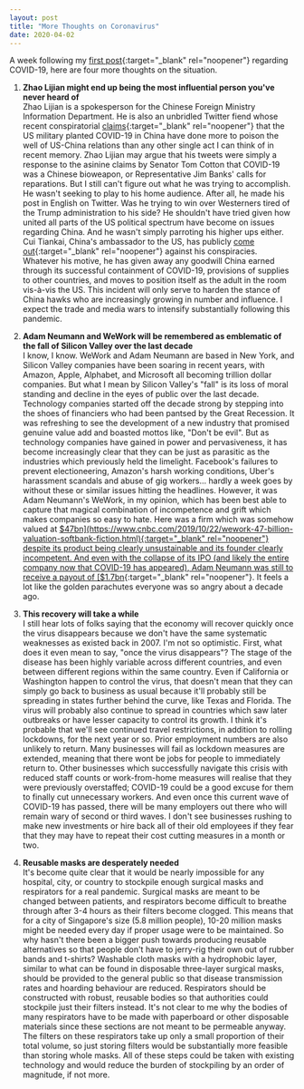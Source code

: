 ```yaml
---
layout: post
title: "More Thoughts on Coronavirus"
date: 2020-04-02
---
```


A week following my [first post](https://robinzxu.github.io/blog/2020/03/24/thoughts-on-coronavirus){:target="_blank" rel="noopener"} regarding COVID-19, here are four more thoughts on the situation.

1. **Zhao Lijian might end up being the most influential person you've never heard of**  
Zhao Lijian is a spokesperson for the Chinese Foreign Ministry Information Department. He is also an unbridled Twitter fiend whose recent conspiratorial [claims](https://twitter.com/zlj517/status/1238111898828066823){:target="_blank" rel="noopener"} that the US military planted COVID-19 in China have done more to poison the well of US-China relations than any other single act I can think of in recent memory. Zhao Lijian may argue that his tweets were simply a response to the asinine claims by Senator Tom Cotton that COVID-19 was a Chinese bioweapon, or Representative Jim Banks' calls for reparations. But I still can't figure out what he was trying to accomplish. He wasn't seeking to play to his home audience. After all, he made his post in English on Twitter. Was he trying to win over Westerners tired of the Trump administration to his side? He shouldn't have tried given how united all parts of the US political spectrum have become on issues regarding China. And he wasn't simply parroting his higher ups either. Cui Tiankai, China's ambassador to the US, has publicly [come out](https://www.axios.com/china-coronavirus-ambassador-cui-tiankai-1b0404e8-026d-4b7d-8290-98076f95df14.html){:target="_blank" rel="noopener"}  against his conspiracies. Whatever his motive, he has given away any goodwill China earned through its successful containment of COVID-19, provisions of supplies to other countries, and moves to position itself as the adult in the room vis-à-vis the US. This incident will only serve to harden the stance of China hawks who are increasingly growing in number and influence. I expect the trade and media wars to intensify substantially following this pandemic.

2. **Adam Neumann and WeWork will be remembered as emblematic of the fall of Silicon Valley over the last decade**  
I know, I know. WeWork and Adam Neumann are based in New York, and Silicon Valley companies have been soaring in recent years, with Amazon, Apple, Alphabet, and Microsoft all becoming trillion dollar companies. But what I mean by Silicon Valley's "fall" is its loss of moral standing and decline in the eyes of public over the last decade. Technology companies started off the decade strong by stepping into the shoes of financiers who had been pantsed by the Great Recession. It was refreshing to see the development of a new industry that promised genuine value add and boasted mottos like, "Don't be evil". But as technology companies have gained in power and pervasiveness, it has become increasingly clear that they can be just as parasitic as the industries which previously held the limelight. Facebook's failures to prevent electioneering, Amazon's harsh working conditions, Uber's harassment scandals and abuse of gig workers... hardly a week goes by without these or similar issues hitting the headlines. However, it was Adam Neumann's WeWork, in my opinion, which has been best able to capture that magical combination of incompetence and grift which makes companies so easy to hate. Here was a firm which was somehow valued at [$47bn](https://www.cnbc.com/2019/10/22/wework-47-billion-valuation-softbank-fiction.html){:target="_blank" rel="noopener"} despite its product being clearly unsustainable and its founder clearly incompetent. And even with the collapse of its IPO (and likely the entire company now that COVID-19 has appeared), Adam Neumann was still to receive a payout of [$1.7bn](https://www.vox.com/recode/2019/10/22/20927188/wework-adam-neumann-payout-softbank-layoffs){:target="_blank" rel="noopener"}. It feels a lot like the golden parachutes everyone was so angry about a decade ago. 

3. **This recovery will take a while**  
I still hear lots of folks saying that the economy will recover quickly once the virus disappears because we don't have the same systematic weaknesses as existed back in 2007. I'm not so optimistic. First, what does it even mean to say, "once the virus disappears"? The stage of the disease has been highly variable across different countries, and even between different regions within the same country. Even if California or Washington happen to control the virus, that doesn't mean that they can simply go back to business as usual because it'll probably still be spreading in states further behind the curve, like Texas and Florida. The virus will probably also continue to spread in countries which saw later outbreaks or have lesser capacity to control its growth. I think it's probable that we'll see continued travel restrictions, in addition to rolling lockdowns, for the next year or so. Prior employment numbers are also unlikely to return. Many businesses will fail as lockdown measures are extended, meaning that there wont be jobs for people to immediately return to. Other businesses which successfully navigate this crisis with reduced staff counts or work-from-home measures will realise that they were previously overstaffed; COVID-19 could be a good excuse for them to finally cut unnecessary workers. And even once this current wave of COVID-19 has passed, there will be many employers out there who will remain wary of second or third waves. I don't see businesses rushing to make new investments or hire back all of their old employees if they fear that they may have to repeat their cost cutting measures in a month or two.

4. **Reusable masks are desperately needed**  
It's become quite clear that it would be nearly impossible for any hospital, city, or country to stockpile enough surgical masks and respirators for a real pandemic. Surgical masks are meant to be changed between patients, and respirators become difficult to breathe through after 3-4 hours as their filters become clogged. This means that for a city of Singapore's size (5.8 million people), 10-20 million masks might be needed every day if proper usage were to be maintained. So why hasn't there been a bigger push towards producing reusable alternatives so that people don't have to jerry-rig their own out of rubber bands and t-shirts? Washable cloth masks with a hydrophobic layer, similar to what can be found in disposable three-layer surgical masks, should be provided to the general public so that disease transmission rates and hoarding behaviour are reduced. Respirators should be constructed with robust, reusable bodies so that authorities could stockpile just their filters instead. It's not clear to me why the bodies of many respirators have to be made with paperboard or other disposable materials since these sections are not meant to be permeable anyway. The filters on these respirators take up only a small proportion of their total volume, so just storing filters would be substantially more feasible than storing whole masks. All of these steps could be taken with existing technology and would reduce the burden of stockpiling by an order of magnitude, if not more. 